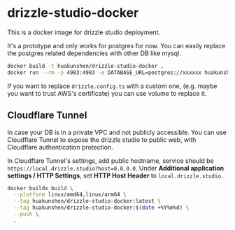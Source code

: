 # drizzle-studio-docker

This is a docker image for drizzle studio deployment.

It's a prototype and only works for postgres for now.
You can easily replace the postgres related dependencies with other DB like mysql.

```bash
docker build -t huakunshen/drizzle-studio-docker .
docker run --rm -p 4983:4983 -e DATABASE_URL=postgres://xxxxxx huakunshen/drizzle-studio-docker
```

If you want to replace `drizzle.config.ts` with a custom one, (e.g. maybe you want to trust AWS's certificate)
you can use volume to replace it.

## Cloudflare Tunnel

In case your DB is in a private VPC and not publicly accessible.
You can use Cloudflare Tunnel to expose the drizzle studio to public web, with Cloudflare authentication protection.

In Cloudflare Tunnel's settings, add public hostname, service should be `https://local.drizzle.studio?host=0.0.0.0`.
Under **Additional application settings / HTTP Settings**, set **HTTP Host Header** to `local.drizzle.studio`.

```bash
docker buildx build \
  --platform linux/amd64,linux/arm64 \
  --tag huakunshen/drizzle-studio-docker:latest \
  --tag huakunshen/drizzle-studio-docker:$(date +%Y%m%d) \
  --push \
  .
```
